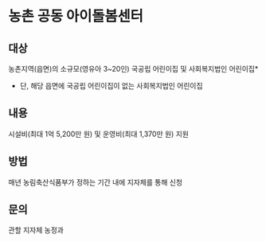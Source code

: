 # 농촌 공동 아이돌봄센터

## 대상
농촌지역(읍면)의 소규모(영유아 3~20인) 국공립 어린이집 및 사회복지법인 어린이집*
* 단, 해당 읍면에 국공립 어린이집이 없는 사회복지법인 어린이집

## 내용
시설비(최대 1억 5,200만 원) 및 운영비(최대 1,370만 원) 지원

## 방법
매년 농림축산식품부가 정하는 기간 내에 지자체를 통해 신청

## 문의
관할 지자체 농정과
